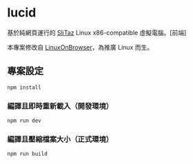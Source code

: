 # lucid

基於純網頁運行的 [SliTaz](https://www.slitaz.org) Linux x86-compatible 虛擬電腦。[前端]

本專案修改自 [LinuxOnBrowser](http://github.com/supersonictw/lob)，為推廣 Linux 而生。

## 專案設定

```
npm install
```

### 編譯且即時重新載入（開發環境）

```
npm run dev
```

### 編譯且壓縮檔案大小（正式環境）

```
npm run build
```
